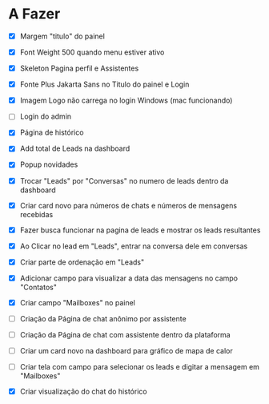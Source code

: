 # A Fazer

- [x] Margem "titulo" do painel

- [x] Font Weight 500 quando menu estiver ativo

- [x] Skeleton Pagina perfil e Assistentes

- [x] Fonte Plus Jakarta Sans no Titulo do painel e Login

- [x] Imagem Logo não carrega no login Windows (mac funcionando)

- [ ] Login do admin

- [x] Página de histórico

- [x] Add total de Leads na dashboard

- [x] Popup novidades

- [x] Trocar "Leads" por "Conversas" no numero de leads dentro da dashboard

- [x] Criar card novo para números de chats e números de mensagens recebidas

- [x] Fazer busca funcionar na pagina de leads e mostrar os leads resultantes

- [x] Ao Clicar no lead em "Leads", entrar na conversa dele em conversas

- [x] Criar parte de ordenação em "Leads"

- [x] Adicionar campo para visualizar a data das mensagens no campo "Contatos"

- [x] Criar campo "Mailboxes" no painel

- [ ] Criação da Página de chat anônimo por assistente

- [ ] Criação da Página de chat com assistente dentro da plataforma

- [ ] Criar um card novo na dashboard para gráfico de mapa de calor

- [ ] Criar tela com campo para selecionar os leads e digitar a mensagem em "Mailboxes"

- [x] Criar visualização do chat do histórico
